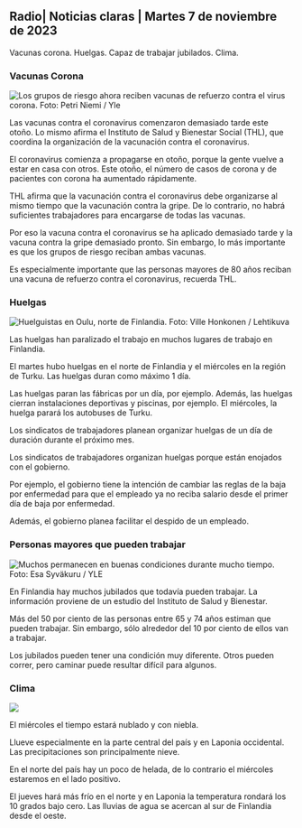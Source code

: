 ## Radio\| Noticias claras \| Martes 7 de noviembre de 2023

Vacunas corona. Huelgas. Capaz de trabajar jubilados. Clima.

### Vacunas Corona

![Los grupos de riesgo ahora reciben vacunas de refuerzo contra el virus corona. Foto: Petri Niemi / Yle](https://images.cdn.yle.fi/image/upload/c_crop,h_2266,w_4027,x_0,y_0/ar_1.7777777777777777,c_fill,g_faces,h_675,w_1200/dpr_1.0/q_auto:eco/f_auto/fl_lossy/v1675253861/39-99789363046bc0166b4)

Las vacunas contra el coronavirus comenzaron demasiado tarde este otoño. Lo mismo afirma el Instituto de Salud y Bienestar Social (THL), que coordina la organización de la vacunación contra el coronavirus.

El coronavirus comienza a propagarse en otoño, porque la gente vuelve a estar en casa con otros. Este otoño, el número de casos de corona y de pacientes con corona ha aumentado rápidamente.

THL afirma que la vacunación contra el coronavirus debe organizarse al mismo tiempo que la vacunación contra la gripe. De lo contrario, no habrá suficientes trabajadores para encargarse de todas las vacunas.

Por eso la vacuna contra el coronavirus se ha aplicado demasiado tarde y la vacuna contra la gripe demasiado pronto. Sin embargo, lo más importante es que los grupos de riesgo reciban ambas vacunas.

Es especialmente importante que las personas mayores de 80 años reciban una vacuna de refuerzo contra el coronavirus, recuerda THL.

### Huelgas

![Huelguistas en Oulu, norte de Finlandia. Foto: Ville Honkonen / Lehtikuva](https://images.cdn.yle.fi/image/upload/c_crop,h_2880,w_5120,x_0,y_533/ar_1.7777777777777777,c_fill,g_faces,h_675,w_1200/dpr_1.0/q_auto:eco/f_auto/fl_lossy/v1699368229/39-11968696549f7933eb81)

Las huelgas han paralizado el trabajo en muchos lugares de trabajo en Finlandia.

El martes hubo huelgas en el norte de Finlandia y el miércoles en la región de Turku. Las huelgas duran como máximo 1 día.

Las huelgas paran las fábricas por un día, por ejemplo. Además, las huelgas cierran instalaciones deportivas y piscinas, por ejemplo. El miércoles, la huelga parará los autobuses de Turku.

Los sindicatos de trabajadores planean organizar huelgas de un día de duración durante el próximo mes.

Los sindicatos de trabajadores organizan huelgas porque están enojados con el gobierno.

Por ejemplo, el gobierno tiene la intención de cambiar las reglas de la baja por enfermedad para que el empleado ya no reciba salario desde el primer día de baja por enfermedad.

Además, el gobierno planea facilitar el despido de un empleado.

### Personas mayores que pueden trabajar

![Muchos permanecen en buenas condiciones durante mucho tiempo. Foto: Esa Syväkuru / YLE](https://images.cdn.yle.fi/image/upload/c_crop,h_3375,w_6000,x_0,y_47/ar_1.7777777777777777,c_fill,g_faces,h_675,w_1200/dpr_1.0/q_auto:eco/f_auto/fl_lossy/v1568642672/39-5915475d7f9625891ee)

En Finlandia hay muchos jubilados que todavía pueden trabajar. La información proviene de un estudio del Instituto de Salud y Bienestar.

Más del 50 por ciento de las personas entre 65 y 74 años estiman que pueden trabajar. Sin embargo, sólo alrededor del 10 por ciento de ellos van a trabajar.

Los jubilados pueden tener una condición muy diferente. Otros pueden correr, pero caminar puede resultar difícil para algunos.

### Clima

![](https://images.cdn.yle.fi/image/upload/c_crop,h_1080,w_1919,x_0,y_0/ar_1.7777777777777777,c_fill,g_faces,h_675,w_1200/dpr_1.0/q_auto:eco/f_auto/fl_lossy/v1699373925/39-1197270654a63406a4f5)

El miércoles el tiempo estará nublado y con niebla.

Llueve especialmente en la parte central del país y en Laponia occidental. Las precipitaciones son principalmente nieve.

En el norte del país hay un poco de helada, de lo contrario el miércoles estaremos en el lado positivo.

El jueves hará más frío en el norte y en Laponia la temperatura rondará los 10 grados bajo cero. Las lluvias de agua se acercan al sur de Finlandia desde el oeste.